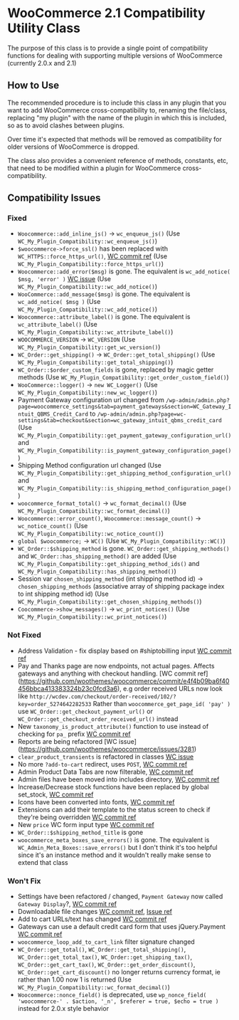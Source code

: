 # WooCommerce 2.1 Compatibility Utility Class

The purpose of this class is to provide a single point of compatibility functions for dealing with supporting multiple versions of WooCommerce (currently 2.0.x and 2.1)

## How to Use

The recommended procedure is to include this class in any plugin that you want to add WooCommerce cross-compatibility to, renaming the file/class, replacing "my plugin" with the name of the plugin in which this is included, so as to avoid clashes between plugins.

Over time it's expected that methods will be removed as compatibility for older versions of WooCommerce is dropped.

The class also provides a convenient reference of methods, constants, etc, that need to be modified within a plugin for WooCommerce cross-compatibility.

## Compatibility Issues

### Fixed

* `Woocommerce::add_inline_js()` -> `wc_enqueue_js()` (Use `WC_My_Plugin_Compatibility::wc_enqueue_js()`)
* `$woocommerce->force_ssl()` has been replaced with `WC_HTTPS::force_https_url()`, [WC commit ref](https://github.com/woothemes/woocommerce/commit/807534095e676722f4d27931b10eed9b906d5baa) (Use `WC_My_Plugin_Compatibility::force_https_url()`)
* `Woocommerce::add_error($msg)` is gone.  The equivalent is `wc_add_notice( $msg, 'error' )` [WC issue](https://github.com/woothemes/woocommerce/pull/4099) (Use `WC_My_Plugin_Compatibility::wc_add_notice()`)
* `WooCommerce::add_message($msg)` is gone.  The equivalent is `wc_add_notice( $msg )` (Use `WC_My_Plugin_Compatibility::wc_add_notice()`)
* `Woocommerce::attribute_label()` is gone.  The equivalent is `wc_attribute_label()` (Use `WC_My_Plugin_Compatibility::wc_attribute_label()`)
* `WOOCOMMERCE_VERSION` -> `WC_VERSION` (Use `WC_My_Plugin_Compatibility::get_wc_version()`)
* `WC_Order::get_shipping()` -> `WC_Order::get_total_shipping()` (Use `WC_My_Plugin_Compatibility::get_total_shipping()`)
* `WC_Order::$order_custom_fields` is gone, replaced by magic getter methods (Use `WC_My_Plugin_Compatibility::get_order_custom_field()`)
* `WooCommerce::logger()` -> `new WC_Logger()` (Use `WC_My_Plugin_Compatibility::new_wc_logger()`)
* Payment Gateway configuration url changed from `/wp-admin/admin.php?page=woocommerce_settings&tab=payment_gateways&section=WC_Gateway_Intuit_QBMS_Credit_Card` to `/wp-admin/admin.php?page=wc-settings&tab=checkout&section=wc_gateway_intuit_qbms_credit_card`  (Use `WC_My_Plugin_Compatibility::get_payment_gateway_configuration_url()` and `WC_My_Plugin_Compatibility::is_payment_gateway_configuration_page()`)
* Shipping Method configuration url changed (Use `WC_My_Plugin_Compatibility::get_shipping_method_configuration_url()` and `WC_My_Plugin_Compatibility::is_shipping_method_configuration_page()`)
* `woocommerce_format_total()` -> `wc_format_decimal()` (Use `WC_My_Plugin_Compatibility::wc_format_decimal()`)
* `Woocommerce::error_count()`, `Woocommerce::message_count()` -> `wc_notice_count()` (Use `WC_My_Plugin_Compatibility::wc_notice_count()`)
* `global $woocommerce;` -> `WC()` (Use `WC_My_Plugin_Compatibility::WC()`)
* `WC_Order::$shipping_method` is gone.  `WC_Order::get_shipping_methods()` and `WC_Order::has_shipping_method()` are added  (Use `WC_My_Plugin_Compatibility::get_shipping_method_ids()` and `WC_My_Plugin_Compatibility::has_shipping_method()`)
* Session var `chosen_shipping_method` (int shipping method id) -> `chosen_shipping_methods` (associative array of shipping package index to int shipping method id) (Use `WC_My_Plugin_Compatibility::get_chosen_shipping_methods()`)
* `Coocommerce->show_messages()` -> `wc_print_notices()` (Use `WC_My_Plugin_Compatibility::wc_print_notices()`)

### Not Fixed

* Address Validation - fix display based on #shiptobilling input [WC commit ref](https://github.com/woothemes/woocommerce/commit/ac51ebf2b80c1303af74c65602e882fce314cc5f)
* Pay and Thanks page are now endpoints, not actual pages. Affects gateways and anything with checkout handling. [WC commit ref] (https://github.com/woothemes/woocommerce/commit/e4f4b09ba6f40456bbca413383324b23c0fcd3a6), e.g order received URLs now look like `http://wcdev.com/checkout/order-received/102/?key=order_5274642282533`  Rather than `woocommerce_get_page_id( 'pay' )` use `WC_Order::get_checkout_payment_url()` or `WC_Order::get_checkout_order_received_url()` instead
* New `taxonomy_is_product_attribute()` function to use instead of checking for `pa_` prefix [WC commit ref](https://github.com/woothemes/woocommerce/commit/cde4947acf4bf76cbc534dc63a638c4e5ee31dfe)
* Reports are being refactored [WC issue] (https://github.com/woothemes/woocommerce/issues/3281)
* `clear_product_transients` is refactored in classes [WC issue](https://github.com/woothemes/woocommerce/issues/3282)
* No more `?add-to-cart` redirect, uses `POST`, [WC commit ref](https://github.com/woothemes/woocommerce/commit/b38ef8efcd32694f9a7962c7435e5fd238341584)
* Admin Product Data Tabs are now filterable, [WC commit ref](https://github.com/woothemes/woocommerce/commit/0204ff231a0acf01c50c30ec100e7059ad41b862)
* Admin files have been moved into includes directory, [WC commit ref](https://github.com/woothemes/woocommerce/commit/8a6ff89bf1ebceecec6f20401abde99b9c54cca3)
* Increase/Decrease stock functions have been replaced by global set_stock, [WC commit ref](https://github.com/woothemes/woocommerce/commit/d021980c10bdac699437254090ba1159a9ddfc6e)
* Icons have been converted into fonts, [WC commit ref](https://github.com/woothemes/woocommerce/commit/e6304f881bd19ec15abb890be80e78cf72fd40c0)
* Extensions can add their template to the status screen to check if they're being overridden [WC commit ref](https://github.com/woothemes/woocommerce/pull/3845)
* New `price` WC form input type [WC commit ref](https://github.com/woothemes/woocommerce/commit/b8928153369e14d4744dc0467ed7dc94403692fe)
* `WC_Order::$shipping_method_title` is gone
* `woocommerce_meta_boxes_save_errors()` is gone.  The equivalent is `WC_Admin_Meta_Boxes::save_errors()` but I don't think it's too helpful since it's an instance method and it wouldn't really make sense to extend that class

### Won't Fix

* Settings have been refactored / changed, `Payment Gateway` now called `Gateway Display`?, [WC commit ref](https://github.com/woothemes/woocommerce/commit/3d078397b33629b8f64de714679da8d758be4f12)
* Downloadable file changes [WC commit ref](https://github.com/woothemes/woocommerce/commit/96a7a4b7307207234ec8b74b4e888e7056f14360), [Issue ref](https://github.com/woothemes/woocommerce/issues/3812)
* Add to cart URLs/text has changed [WC commit ref](https://github.com/woothemes/woocommerce/commit/ef49977905d840329afb9b447f2c4729f347da5d#commitcomment-4179036)
* Gateways can use a default credit card form that uses jQuery.Payment [WC commit ref](https://github.com/woothemes/woocommerce/commit/72c00a601aa3e623de3d5cf817c87129175ce933)
* `woocommerce_loop_add_to_cart_link` filter signature changed
* `WC_Order::get_total()`, `WC_Order::get_total_shipping()`, `WC_Order::get_total_tax()`, `WC_Order::get_shipping_tax()`, `WC_Order::get_cart_tax()`, `WC_Order::get_order_discount()`, `WC_Order::get_cart_discount()` no longer returns currency format, ie rather than 1.00 now 1 is returned (Use `WC_My_Plugin_Compatibility::wc_format_decimal()`)
* `Woocommerce::nonce_field()` is deprecated, use `wp_nonce_field( 'woocommerce-' . $action, '_n', $referer = true, $echo = true )` instead for 2.0.x style behavior
